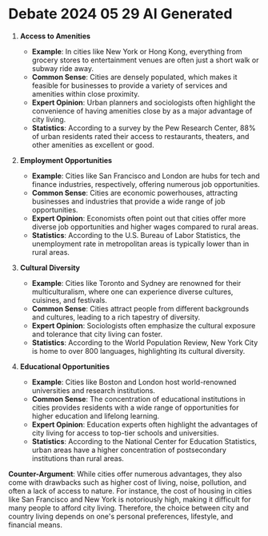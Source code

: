 # Debate 2024 05 29 AI Generated

1. **Access to Amenities**
    - **Example**: In cities like New York or Hong Kong, everything from grocery stores to entertainment venues are often just a short walk or subway ride away.
    - **Common Sense**: Cities are densely populated, which makes it feasible for businesses to provide a variety of services and amenities within close proximity.
    - **Expert Opinion**: Urban planners and sociologists often highlight the convenience of having amenities close by as a major advantage of city living.
    - **Statistics**: According to a survey by the Pew Research Center, 88% of urban residents rated their access to restaurants, theaters, and other amenities as excellent or good.

2. **Employment Opportunities**
    - **Example**: Cities like San Francisco and London are hubs for tech and finance industries, respectively, offering numerous job opportunities.
    - **Common Sense**: Cities are economic powerhouses, attracting businesses and industries that provide a wide range of job opportunities.
    - **Expert Opinion**: Economists often point out that cities offer more diverse job opportunities and higher wages compared to rural areas.
    - **Statistics**: According to the U.S. Bureau of Labor Statistics, the unemployment rate in metropolitan areas is typically lower than in rural areas.

3. **Cultural Diversity**
    - **Example**: Cities like Toronto and Sydney are renowned for their multiculturalism, where one can experience diverse cultures, cuisines, and festivals.
    - **Common Sense**: Cities attract people from different backgrounds and cultures, leading to a rich tapestry of diversity.
    - **Expert Opinion**: Sociologists often emphasize the cultural exposure and tolerance that city living can foster.
    - **Statistics**: According to the World Population Review, New York City is home to over 800 languages, highlighting its cultural diversity.

4. **Educational Opportunities**
    - **Example**: Cities like Boston and London host world-renowned universities and research institutions.
    - **Common Sense**: The concentration of educational institutions in cities provides residents with a wide range of opportunities for higher education and lifelong learning.
    - **Expert Opinion**: Education experts often highlight the advantages of city living for access to top-tier schools and universities.
    - **Statistics**: According to the National Center for Education Statistics, urban areas have a higher concentration of postsecondary institutions than rural areas.

**Counter-Argument**: While cities offer numerous advantages, they also come with drawbacks such as higher cost of living, noise, pollution, and often a lack of access to nature. For instance, the cost of housing in cities like San Francisco and New York is notoriously high, making it difficult for many people to afford city living. Therefore, the choice between city and country living depends on one's personal preferences, lifestyle, and financial means.
